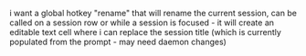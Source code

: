 i want a global hotkey "rename" that will rename the current session, can be called on a session row or while a session is focused - it will create an editable text cell where i can replace the session title (which is currently populated from the prompt - may need daemon changes)
